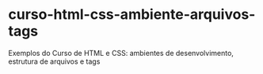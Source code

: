 # curso-html-css-ambiente-arquivos-tags
Exemplos do Curso de HTML e CSS: ambientes de desenvolvimento, estrutura de arquivos e tags
